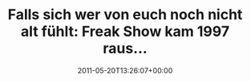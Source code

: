 ---
retweeted: false
source: <a href="http://itunes.apple.com/us/app/twitter/id409789998?mt=12" rel="nofollow">Twitter
  for Mac</a>
entities:
  hashtags: []
  symbols: []
  user_mentions: []
  urls:
  - url: http://t.co/noBlwAn
    expanded_url: http://open.spotify.com/album/511p6iaCuK8Sr0BYdpcfkq
    display_url: open.spotify.com/album/511p6iaC…
    indices:
    - '72'
    - '91'
display_text_range:
- '0'
- '91'
favorite_count: '0'
id_str: '71567377371889664'
truncated: false
retweet_count: '0'
id: '71567377371889664'
possibly_sensitive: false
created_at: Fri May 20 13:26:07 +0000 2011
favorited: false
full_text: 'Falls sich wer von euch noch nicht alt fühlt: Freak Show kam 1997 raus…'
lang: de
quote_url: http://open.spotify.com/album/511p6iaCuK8Sr0BYdpcfkq
tags:
- pesos/twitter
date: '2011-05-20T13:26:07+00:00'
src: https://twitter.com/bascht/status/71567377371889664
original_url: https://twitter.com/bascht/status/71567377371889664
type: twitter_tweet
text: 'Falls sich wer von euch noch nicht alt fühlt: Freak Show kam 1997 raus…'
title: 'Falls sich wer von euch noch nicht alt fühlt: Freak Show kam 1997 raus…'

---